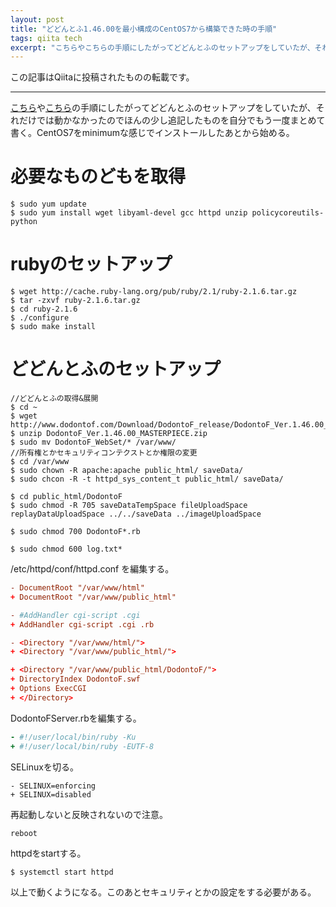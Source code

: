 ```yaml
---
layout: post
title: "どどんとふ1.46.00を最小構成のCentOS7から構築できた時の手順"
tags: qiita tech
excerpt: "こちらやこちらの手順にしたがってどどんとふのセットアップをしていたが、それだけでは動かなかったのでほんの少し追記したものを自分でもう一度まとめて書く。"
---
```

この記事はQiitaに投稿されたものの転載です。

---
[こちら](http://qiita.com/fusagiko/items/fd5aeb36f493319ab961)や[こちら](http://qiita.com/Akagi/items/64d266df4d2320abb77b)の手順にしたがってどどんとふのセットアップをしていたが、それだけでは動かなかったのでほんの少し追記したものを自分でもう一度まとめて書く。CentOS7をminimumな感じでインストールしたあとから始める。  

# 必要なものどもを取得

```console
$ sudo yum update
$ sudo yum install wget libyaml-devel gcc httpd unzip policycoreutils-python
```
# rubyのセットアップ

```console
$ wget http://cache.ruby-lang.org/pub/ruby/2.1/ruby-2.1.6.tar.gz
$ tar -zxvf ruby-2.1.6.tar.gz
$ cd ruby-2.1.6
$ ./configure
$ sudo make install
```
# どどんとふのセットアップ

```console
//どどんとふの取得&展開
$ cd ~
$ wget http://www.dodontof.com/Download/DodontoF_release/DodontoF_Ver.1.46.00_MASTERPIECE.zip
$ unzip DodontoF_Ver.1.46.00_MASTERPIECE.zip
$ sudo mv DodontoF_WebSet/* /var/www/
//所有権とかセキュリティコンテクストとか権限の変更
$ cd /var/www
$ sudo chown -R apache:apache public_html/ saveData/
$ sudo chcon -R -t httpd_sys_content_t public_html/ saveData/

$ cd public_html/DodontoF 
$ sudo chmod -R 705 saveDataTempSpace fileUploadSpace replayDataUploadSpace ../../saveData ../imageUploadSpace

$ sudo chmod 700 DodontoF*.rb

$ sudo chmod 600 log.txt*
```

/etc/httpd/conf/httpd.conf を編集する。

```httpd.conf
- DocumentRoot "/var/www/html"
+ DocumentRoot "/var/www/public_html"

- #AddHandler cgi-script .cgi
+ AddHandler cgi-script .cgi .rb

- <Directory "/var/www/html/">
+ <Directory "/var/www/public_html/">

+ <Directory "/var/www/public_html/DodontoF/">
+ DirectoryIndex DodontoF.swf
+ Options ExecCGI
+ </Directory>
```

DodontoFServer.rbを編集する。

```rb:DodontoFServer.rb
- #!/user/local/bin/ruby -Ku
+ #!/user/local/bin/ruby -EUTF-8
```

SELinuxを切る。

```:/etc/selinux/config
- SELINUX=enforcing
+ SELINUX=disabled
```
再起動しないと反映されないので注意。

```console
reboot
```

httpdをstartする。

```console
$ systemctl start httpd
```

以上で動くようになる。このあとセキュリティとかの設定をする必要がある。
